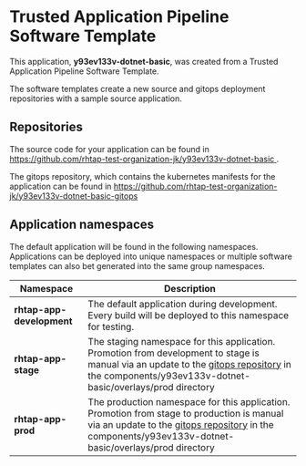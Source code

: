 # Trusted Application Pipeline Software Template

This application, **y93ev133v-dotnet-basic**, was created from a Trusted Application Pipeline Software Template.

The software templates create a new source and gitops deployment repositories with a sample source application. 

## Repositories

The source code for your application can be found in [https://github.com/rhtap-test-organization-jk/y93ev133v-dotnet-basic ](https://github.com/rhtap-test-organization-jk/y93ev133v-dotnet-basic ).
 
The gitops repository, which contains the kubernetes manifests for the application can be found in 
[https://github.com/rhtap-test-organization-jk/y93ev133v-dotnet-basic-gitops ](https://github.com/rhtap-test-organization-jk/y93ev133v-dotnet-basic-gitops ) 

## Application namespaces 

The default application will be found in the following namespaces. Applications can be deployed into unique namespaces or multiple software templates can also bet generated into the same group namespaces.  

|  Namespace   |  Description   |  
| -------- | -------- |   
| **rhtap-app-development** | The default application during development. Every build will be deployed to this namespace for testing. | 
| **rhtap-app-stage** | The staging namespace for this application. Promotion from development to stage is manual via an update to the [gitops repository](https://github.com/rhtap-test-organization-jk/y93ev133v-dotnet-basic-gitops ) in the components/y93ev133v-dotnet-basic/overlays/prod directory |  
| **rhtap-app-prod** | The production namespace for this application. Promotion from stage to production is manual via an update to the [gitops repository](https://github.com/rhtap-test-organization-jk/y93ev133v-dotnet-basic-gitops ) in the components/y93ev133v-dotnet-basic/overlays/prod directory | 